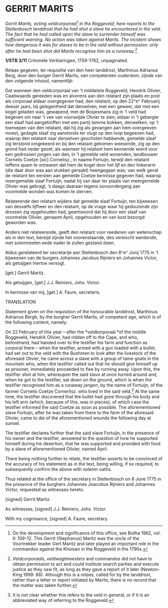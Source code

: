 # GERRIT MARITS

*Gerrit Marits, acting veldcorporaal[^1] in the Roggeveld, here reports to the Stellenbosch landdrost that he had shot a slave he encountered in the veld. The fact that he had called upon the slave to surrender himself was sufficient warning. No action was taken against Marits. The incident shows how dangerous it was for slaves to be in the veld without permission: only after he had been shot did Marits recognise him as a runaway.[^2]*

**1/STB 3/11** Criminele Verklaringen, 1759-1782, unpaginated.

Relaas gegeven, ter requisitie van den heer landdrost, Marthinus Adrianus Berg, door den burger Gerrit Marits, van competenten ouderdom, zijnde van den volgende inhoud, namentlijk:

Dat wanneer den veldcorporaal van ’t middelste Roggeveld, Hendrik Olivier, Caabwaards gereeden was en alvorens aan den relatant zijn plaats en post als corporaal aldaar overgegeven had, den relatant, op den 22^e^ Februarij deeser jaars, bij gelegentheid dat denselven, met een geweer, dat met een kogel geladen was, gewapend, met de Bosjesmans zig in ’t veld had begeven om naar ’t vee van voorseijde Olivier te zien; aldaar in ’t gebergte een slaaf had aangetroffen met een partij tamme bokken, denwelken, op ’t toeroepen van den relatant, dat hij zig als gevangen aan hem overgeeven moest, gedagte slaaf zig aanstonds ter vlugt op den loop begeeven had, waarop den relatant naar denselven geschoten hebbende, gemelde slaaf zig terstond omgekeerd en bij den relatant gekomen weesende, zig op den grond had neder gezet; als wanneer hij relatant hem kennende wierd voor een gedrossen jongen van den, in ’t gemelde veld wonenden, landbouwer Cornelis Coetze \[*sic*\] Cornelisz., in naame Fortuijn, terwijl den relatant teffens quam te ontwaren dat hem de kogel door het lijf en den linkerarm (die daar door was aan stukken geraakt) heengegaan was; van welk geval de relatant ten eersten aan gemelde Coetze kennisse gegeven had, waarop meergemelde slaaf Fortuijn, nadat hij van daar ter plaats van meergemelde Olivier was gebragt, ’s daags daaraan tegens sonsondergang aan voormelde wonden was komen te sterven.

Relaterende den relatant wijders dat gemelde slaaf Fortuijn, ten bijweesen van desselfs lijfheer en den relatant, op de vrage waar hij geduurende zijn drossen zig opgehouden had, geantwoord dat hij door een slaaf van voormelde Olivier, genaamt April, opgehouden en van kost bezorgd geworden was.

Anders niet relateerende, geeft den relatant voor reedenen van wetenschap als in den text, bereijd zijnde het voorenstaande, des vereischt werdende, met solemneelen eede nader te zullen gestand doen.

Aldus gerelateerd ter secretarije aan Stellenbosch den 8^e^ Junij 1775 in ’t bijweesen van de burgers Johannes Jacobus Rijniers en Johannes Victor, als getuijgen hiertoe versogt.

\[get.\] Gerrit Maritz.

Als getuijgen, \[get.\] J.J. Reiniers, Johs. Victor.

In kennisse van mij, \[get.\] A. Faure, secretaris.

TRANSLATION

Statement given on the requisition of the honourable landdrost, Marthinus Adrianus Bergh, by the burgher Gerrit Marits, of competent age, which is of the following content, namely:

On 22 February of this year – after the *veldkorporaal *of the middle Roggeveld, Hendrik Olivier, had ridden off to the Cape, and who, beforehand, had handed over to the testifier his farm and function as corporal there – when the testifier, armed with a gun loaded with a bullet, had set out to the veld with the Bushmen to look after the livestock of the aforesaid Olivier, he came across a slave with a group of tame goats in the mountain who, when the testifier called out that he should give himself up as prisoner, immediately proceeded to flee by running away. Upon this, the testifier shot at him, whereupon the said slave at once turned around and, when he got to the testifier, sat down on the ground, which is when the testifier recognised him as a runaway *jongen*, by the name of Fortuijn, of the farmer Cornelis Coetze Cornerlisz. who lived in the said veld.[^3] At the same time, the testifier discovered that the bullet had gone through his body and his left arm (which, because of this, was in pieces), of which case the testifier informed the said Coetze as soon as possible. The aforementioned slave Fortuijn, after he was taken from there to the farm of the aforesaid Olivier, came to die of the aforementioned wounds the following day at sunset.

The testifier declares further that the said slave Fortuijn, in the presence of his owner and the testifier, answered to the question of how he supported himself during his desertion, that he was supported and provided with food by a slave of aforementioned Olivier, named April.

There being nothing further to relate, the testifier asserts to be convinced of the accuracy of his statement as in the text, being willing, if so required, to subsequently confirm the above with solemn oaths.

Thus related at the office of the secretary in Stellenbosch on 8 June 1775 in the presence of the burghers Johannes Joacobus Rijniers and Johannes Victor, requested as witnesses hereto.

\[signed\] Gerrit Maritz.

As witnesses, \[signed\] J.J. Reiniers, Johs. Victor.

With my cognisance, \[signed\] A. Faure, secretary.

[^1]: On the development and significance of this office, see Botha 1962, vol. II: 109-12. This Gerrit (Stephanus) Maritz was the uncle of the Voortrekker leader Gert Maritz and later played an important role in the commandos against the Khoisan in the Roggeveld in the 1790s. 

[^2]: *Veldcorporaals*, *veldwagtmeesters* and commandos did not have to obtain permission to act and could institute search parties and execute justice as they saw fit, as long as they gave a report of it later (Newton-King 1999: 66). Athough this is a *relaas*, called for by the landdrost, rather than a letter or report initiated by Marits, there is no record that the matter was taken further. 

[^3]:  It is not clear whether this refers to the veld in general, or if it is an abbreviated way of referring to the Roggeveld. 